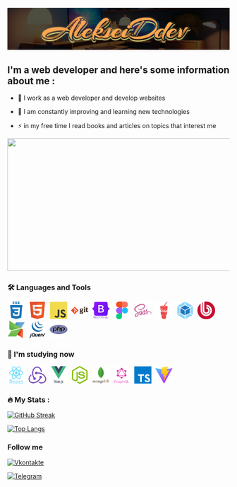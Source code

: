![Header](https://github.com/AlekseidDEV/AlekseidDEV/blob/main/assets/intro.png)

## I'm a web developer and here's some information about me :

- :telescope: I work as a web developer and develop websites

- :seedling: I am constantly improving and learning new technologies

- :zap: in my free time I read books and articles on topics that interest me


<div align='center'>
  <img src="https://github.com/AlekseidDEV/AlekseidDEV/blob/main/assets/programmer.gif" width="800" height="300"/>
</div>


### :hammer_and_wrench: Languages ​​and Tools

<div>
  <img src="https://github.com/devicons/devicon/blob/master/icons/css3/css3-plain-wordmark.svg"  title="CSS3" alt="CSS" width="40" height="40"/>&nbsp;
  <img src="https://github.com/devicons/devicon/blob/master/icons/html5/html5-original.svg" title="HTML5" alt="HTML" width="40" height="40"/>&nbsp;
  <img src="https://github.com/devicons/devicon/blob/master/icons/javascript/javascript-original.svg" title="JavaScript" alt="JavaScript" width="40" height="40"/>&nbsp;
  <img src="https://github.com/devicons/devicon/blob/master/icons/git/git-original-wordmark.svg" title="Git" alt="Git" width="40" height="40"/>&nbsp;
  <img src="https://github.com/devicons/devicon/blob/master/icons/bootstrap/bootstrap-original-wordmark.svg" title="Bootstrap" alt="JavaScript" width="40" height="40"/>&nbsp;
  <img src="https://github.com/devicons/devicon/blob/master/icons/figma/figma-original.svg" title="Figma" alt="Figma" width="40" height="40"/>&nbsp;
  <img src="https://github.com/devicons/devicon/blob/master/icons/sass/sass-original.svg" title="Sass" alt="JavaScript" width="40" height="40"/>&nbsp;
   <img src="https://github.com/devicons/devicon/blob/master/icons/gulp/gulp-plain.svg" title="Gulp" alt="JavaScript" width="40" height="40"/>&nbsp;
   <img src="https://github.com/devicons/devicon/blob/master/icons/webpack/webpack-original.svg" title="Webpack" alt="JavaScript" width="40" height="40"/>&nbsp;
   <img src="https://github.com/AlekseidDEV/AlekseidDEV/blob/main/assets/bitrix.svg" title="Bitrix" alt="JavaScript" width="40" height="40"/>&nbsp;
   <img src="https://github.com/AlekseidDEV/AlekseidDEV/blob/main/assets/modxx.svg" title="Modx" alt="JavaScript" width="40" height="40"/>&nbsp;
     <img src="https://github.com/devicons/devicon/blob/master/icons/jquery/jquery-original-wordmark.svg" title="jquery" alt="JavaScript" width="40" height="40"/>&nbsp;
       <img src="https://github.com/devicons/devicon/blob/master/icons/php/php-original.svg"  title="PHP" alt="PHP" width="40" height="40"/>&nbsp;
</div>

### :green_book: I'm studying now

  <div>
        <img src="https://github.com/devicons/devicon/blob/master/icons/react/react-original-wordmark.svg"title="React" alt="JavaScript" width="40" height="40"/>&nbsp;
        <img src="https://github.com/devicons/devicon/blob/master/icons/redux/redux-original.svg"title="Redux" alt="Redux" width="40" height="40"/>&nbsp;
        <img src="https://github.com/devicons/devicon/blob/master/icons/vuejs/vuejs-original-wordmark.svg"title="Vue" alt="JavaScript" width="40" height="40"/>&nbsp;
        <img src="./assets/nodejsLogo.webp"title="Node" alt="JavaScript" width="40" height="40"/>&nbsp;
        <img src="https://github.com/devicons/devicon/blob/master/icons/mongodb/mongodb-original-wordmark.svg"title="Mongo" alt="JavaScript" width="40" height="40"/>&nbsp;
        <img src="https://github.com/devicons/devicon/blob/master/icons/graphql/graphql-plain-wordmark.svg"title="GraphSql" alt="JavaScript" width="40" height="40"/>&nbsp;
        <img src="https://github.com/devicons/devicon/blob/master/icons/typescript/typescript-plain.svg"title="TypeScript" alt="JavaScript" width="40" height="40"/>&nbsp;
        <img src="https://github.com/devicons/devicon/blob/master/icons/vitejs/vitejs-original.svg"title="Vite" alt="JavaScript" width="40" height="40"/>&nbsp;
  </div>

### :fire: My Stats :

[![GitHub Streak](https://github-readme-streak-stats.herokuapp.com?user=AlekseidDEV&theme=merko&card_width=800)](https://git.io/streak-stats)

[![Top Langs](https://github-readme-stats.vercel.app/api/top-langs/?username=AlekseidDEV&theme=merko&show_icons=true)](https://github.com/anuraghazra/github-readme-stats)

### Follow me
[![Vkontakte](https://img.shields.io/badge/-Vkontakte-1F1F1F?style=for-the-badge&logo=Vk&logoColor=4F7DB3)](https://vk.com/rudyko1)

[![Telegram](https://img.shields.io/badge/-Telegram-1F1F1F?style=for-the-badge&logo=Telegram)](https://web.telegram.org/k/)






